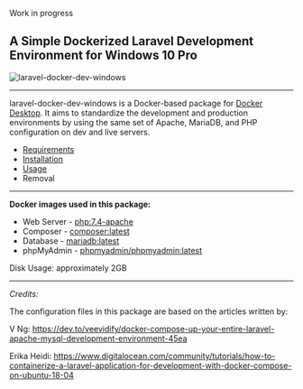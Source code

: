 Work in progress

## A Simple Dockerized Laravel Development Environment for Windows 10 Pro

![laravel-docker-dev-windows](https://user-images.githubusercontent.com/9207205/82763077-731ea700-9e37-11ea-9002-7268133e21a3.png)

***

laravel-docker-dev-windows is a Docker-based package for [Docker Desktop](https://hub.docker.com/editions/community/docker-ce-desktop-windows). It aims to standardize the development and production environments by using the same set of Apache, MariaDB, and PHP configuration on dev and live servers.

* [Requirements](https://github.com/gabotronix/laravel-docker-dev-windows/wiki/Requirements)
* [Installation](https://github.com/gabotronix/laravel-docker-dev-windows/wiki/Installation)
* [Usage](https://github.com/gabotronix/laravel-docker-dev-windows/wiki/Usage)
* Removal

***

**Docker images used in this package:**
- Web Server - [php:7.4-apache](https://hub.docker.com/_/php)
- Composer - [composer:latest](https://hub.docker.com/_/composer)
- Database - [mariadb:latest](https://hub.docker.com/_/mariadb)
- phpMyAdmin - [phpmyadmin/phpmyadmin:latest](https://hub.docker.com/r/phpmyadmin/phpmyadmin)

Disk Usage: approximately 2GB

***

_Credits:_

The configuration files in this package are based on the articles written by:

V Ng:
https://dev.to/veevidify/docker-compose-up-your-entire-laravel-apache-mysql-development-environment-45ea

Erika Heidi:
https://www.digitalocean.com/community/tutorials/how-to-containerize-a-laravel-application-for-development-with-docker-compose-on-ubuntu-18-04
